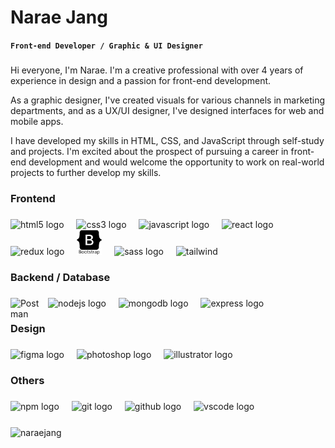 <h1 align="left">Narae Jang</h1>

**`Front-end Developer / Graphic & UI Designer`**

###

<p align="left">Hi everyone, I'm Narae. 
I'm a creative professional with over 4 years of experience in design and a passion for front-end development. 

As a graphic designer, I've created visuals for various channels in marketing departments, and as a UX/UI designer, I've designed interfaces for web and mobile apps. 

I have developed my skills in HTML, CSS, and JavaScript through self-study and projects. I'm excited about the prospect of pursuing a career in front-end development and would welcome the opportunity to work on real-world projects to further develop my skills.
</p>

###

<h3 align="left">Frontend</h3>

###

<div align="left">
  <img src="https://cdn.jsdelivr.net/gh/devicons/devicon/icons/html5/html5-original.svg" height="40" alt="html5 logo"  />
  <img width="12" />
  <img src="https://cdn.jsdelivr.net/gh/devicons/devicon/icons/css3/css3-original.svg" height="40" alt="css3 logo"  />
  <img width="12" />
  <img src="https://cdn.jsdelivr.net/gh/devicons/devicon/icons/javascript/javascript-original.svg" height="40" alt="javascript logo"  />
  <img width="12" />
  <img src="https://cdn.jsdelivr.net/gh/devicons/devicon/icons/react/react-original.svg" height="40" alt="react logo"  />
   <img width="12" />
  <img src="https://cdn.jsdelivr.net/gh/devicons/devicon/icons/redux/redux-original.svg" height="40" alt="redux logo"  />
    <img width="12" />
  <img src="https://raw.githubusercontent.com/devicons/devicon/master/icons/bootstrap/bootstrap-plain-wordmark.svg" alt="bootstrap" width="40" height="40"/> 
  <img width="12" />
  <img src="https://cdn.jsdelivr.net/gh/devicons/devicon/icons/sass/sass-original.svg" height="40" alt="sass logo"  />
  <img width="12" />
  <img src="https://www.vectorlogo.zone/logos/tailwindcss/tailwindcss-icon.svg" alt="tailwind" width="40" height="40"/>
 
  
</div>

###

<h3 align="left">Backend / Database</h3>

###

<div align="left">
  <img src="https://cdn.jsdelivr.net/gh/devicons/devicon/icons/nodejs/nodejs-original.svg" height="40" alt="nodejs logo"  />
  <img width="12" />
  <img src="https://cdn.jsdelivr.net/gh/devicons/devicon/icons/mongodb/mongodb-original.svg" height="40" alt="mongodb logo"  />
  <img width="12" />
  <img src="https://cdn.jsdelivr.net/gh/devicons/devicon/icons/express/express-original.svg" height="40" alt="express logo"  />
    <img width="12" />
<img align="left" alt="Postman" width="50px" style="padding-right:10px;" src="https://user-images.githubusercontent.com/67447840/220038329-e5213d83-ec34-4a82-9647-1b70ff8f2bfe.png" />
</div>

###

<h3 align="left">Design</h3>

###

<div align="left">
  <img src="https://cdn.jsdelivr.net/gh/devicons/devicon/icons/figma/figma-original.svg" height="40" alt="figma logo"  />
  <img width="12" />
  <img src="https://cdn.jsdelivr.net/gh/devicons/devicon/icons/photoshop/photoshop-plain.svg" height="40" alt="photoshop logo"  />
  <img width="12" />
  <img src="https://cdn.jsdelivr.net/gh/devicons/devicon/icons/illustrator/illustrator-plain.svg" height="40" alt="illustrator logo"  />
</div>

###

<h3 align="left">Others</h3>

###

<div align="left">
  <img src="https://cdn.jsdelivr.net/gh/devicons/devicon/icons/npm/npm-original-wordmark.svg" height="40" alt="npm logo"  />
  <img width="12" />
  <img src="https://cdn.jsdelivr.net/gh/devicons/devicon/icons/git/git-original.svg" height="40" alt="git logo"  />
  <img width="12" />
  <img src="https://cdn.jsdelivr.net/gh/devicons/devicon/icons/github/github-original.svg" height="40" alt="github logo"  />
  <img width="12" />
  <img src="https://cdn.jsdelivr.net/gh/devicons/devicon/icons/vscode/vscode-original.svg" height="40" alt="vscode logo"  />
</div>

###

###
<p align="left" justify="center"><img align="center" src="https://github-readme-stats.vercel.app/api/top-langs?username=naraejang&show_icons=true&locale=en&layout=compact" alt="naraejang" /> 
</p>  
